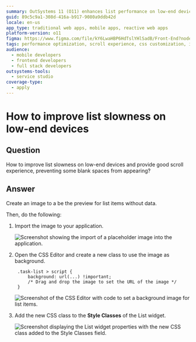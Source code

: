 ```yaml
---
summary: OutSystems 11 (O11) enhances list performance on low-end devices by using placeholder images and CSS modifications.
guid: 89c5c9a1-308d-416a-b917-9080a9ddb42d
locale: en-us
app_type: traditional web apps, mobile apps, reactive web apps
platform-version: o11
figma: https://www.figma.com/file/kY6LwaHBP6HdTslYHlSadB/Front-End?node-id=844:37
tags: performance optimization, scroll experience, css customization, image handling, user interface design
audience:
  - mobile developers
  - frontend developers
  - full stack developers
outsystems-tools:
  - service studio
coverage-type:
  - apply
---
```


# How to improve list slowness on low-end devices

## Question

How to improve list slowness on low-end devices and provide good scroll experience, preventing some blank spaces from appearing?

## Answer

Create an image to a be the preview for list items without data.

Then, do the following:

1. Import the image to your application.

    ![Screenshot showing the import of a placeholder image into the application.](images/How-to-improve-list-slowness-on-low-end-devices_0.png "Importing Image Preview")

1. Open the CSS Editor and create a new class to use the image as background.
 
        .task-list > script {                               
            background: url(...) !important;
            /* Drag and drop the image to set the URL of the image */
        }

    ![Screenshot of the CSS Editor with code to set a background image for list items.](images/How-to-improve-list-slowness-on-low-end-devices_1.png "CSS Editor with New Class")  

1. Add the new CSS class to the **Style Classes** of the List widget.

    ![Screenshot displaying the List widget properties with the new CSS class added to the Style Classes field.](images/How-to-improve-list-slowness-on-low-end-devices_2.png "List Widget Style Classes")
